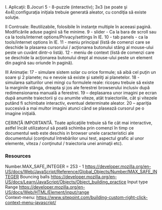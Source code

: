 
I. Aplicaţii:
B.Jocuri
5  - 8-puzzle (interactiv);
	3x3 (se poate şi 4x4);configuraţia iniţiala trebuie generată aleator, cu condiţia să existe soluţie.


II Controale:
    Reutilizabile, folosibile în instanţe multiple în aceeasi pagină.
    Modificările aduse paginii să fie minime.
9  - slider -	Ca la bara de scroll sau ca la tools/internet options/Privacy/settings în IE.
10 - tab panels -	ca la tools/internet options în IE.
11 - meniu principal (listă de comenzi care se deschide la plasarea cursorului / acţionarea butonului stâng al mouse-ului peste un cuvânt dintr-o listă).
12 - meniu de context (listă de comenzi care se deschide la acţionarea butonului drept al mouse-ului peste un element din pagină sau oriunde în pagină).


III Animaţie:
17   - simulare sistem solar
	cu orice formule; să aibă cel puţin un soare şi 2 planete; nu e nevoie să existe şi sateliţi ai planetelor.
18   - simularea salturilor unei mingi 
	cu formulele reale: ricoşeu trebuie să existe la marginile stânga, dreapta şi jos ale ferestrei browserului inclusiv după redimensionarea manuală a ferestrei.
19 – deplasarea unor imagini pe ecran după anumite traiectorii şi  cu anumite viteze, atât traiectoriile, cât şi vitezele putând fi schimbate interactiv, eventual determinate aleator.
20 – apariţia succesivă a mai multor imagini atunci când se plasează cursorul pe o imagine iniţială.


CERINŢĂ IMPORTANTĂ. Toate aplicaţiile trebuie să fie cât mai interactive, 
astfel încât utilizatorul să poată schimba prin comenzi 
în timp ce documentul web este deschis in browser unele caracteristici ale documentului 
(conţinutul întrebărilor unui test, aspectul grafic al unor elemente, 
viteza / conţinutul / traiectoria unei animaţii etc).


### Resources
Number.MAX_SAFE_INTEGER = 253 - 1 
    https://developer.mozilla.org/en-US/docs/Web/JavaScript/Reference/Global_Objects/Number/MAX_SAFE_INTEGER
Bouncing balls
    https://developer.mozilla.org/en-US/docs/Learn/JavaScript/Objects/Object_building_practice
Input type Range
    https://developer.mozilla.org/en-US/docs/Web/HTML/Element/input/range    
Context-menu: 
	https://www.sitepoint.com/building-custom-right-click-context-menu-javascript/        
    
    
    